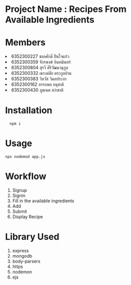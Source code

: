 # Project Name : Recipes From Available Ingredients

<h1>Members</h1>
      <li>6352300227 ชลลศักดิ์ ปันใจแก้ว</li>
      <li>6352300359 จักรพงษ์ อินทมินทร์</li>
      <li>6352300804 สุรวี ศิริวัฒนานุกูล</li>
      <li>6352300332 ณรงค์ชัย ตระกูลปาน</li>
      <li>6352300383 วิทวัส วิมลประภา</li>
      <li>6352300162 อรรถพล อนุชาติ</li>
      <li>6352300430 ภูธเนศ สง่าชาติ</li>
 
<h1>Installation</h1> 


      npm i
  
  
<h1>Usage</h1>


    npx nodemod app.js
 
<h1>Workflow</h1>
<ol>
    <li>Signup</li>
    <li>Signin</li>
    <li>Fill in the available ingredients</li>
    <li>Add</li>
    <li>Submit</li>
    <li>Display Recipe</li>
</ol>  
<h1>Library Used</h1>
<ol>
     <li>express</li>
     <li>mongodb</li>
     <li>body-parsers</li>
     <li>https</li>
     <li>nodemon</li>
     <li>ejs</li>
</ol>
